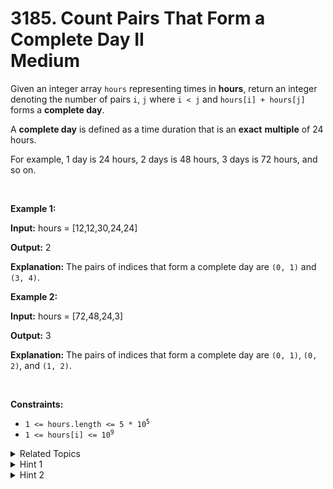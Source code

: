 
# 3185. Count Pairs That Form a Complete Day II<br> Medium

<p>Given an integer array <code>hours</code> representing times in <strong>hours</strong>, return an integer denoting the number of pairs <code>i</code>, <code>j</code> where <code>i &lt; j</code> and <code>hours[i] + hours[j]</code> forms a <strong>complete day</strong>.</p>

<p>A <strong>complete day</strong> is defined as a time duration that is an <strong>exact</strong> <strong>multiple</strong> of 24 hours.</p>

<p>For example, 1 day is 24 hours, 2 days is 48 hours, 3 days is 72 hours, and so on.</p>

<p>&nbsp;</p>
<p><strong class="example">Example 1:</strong></p>

<div class="example-block">
<p><strong>Input:</strong> <span class="example-io">hours = [12,12,30,24,24]</span></p>

<p><strong>Output:</strong> <span class="example-io">2</span></p>

<p><strong>Explanation:</strong> The pairs of indices that form a complete day are <code>(0, 1)</code> and <code>(3, 4)</code>.</p>
</div>

<p><strong class="example">Example 2:</strong></p>

<div class="example-block">
<p><strong>Input:</strong> <span class="example-io">hours = [72,48,24,3]</span></p>

<p><strong>Output:</strong> <span class="example-io">3</span></p>

<p><strong>Explanation:</strong> The pairs of indices that form a complete day are <code>(0, 1)</code>, <code>(0, 2)</code>, and <code>(1, 2)</code>.</p>
</div>

<p>&nbsp;</p>
<p><strong>Constraints:</strong></p>

<ul>
	<li><code>1 &lt;= hours.length &lt;= 5 * 10<sup>5</sup></code></li>
	<li><code>1 &lt;= hours[i] &lt;= 10<sup>9</sup></code></li>
</ul>


<details>

<summary> Related Topics </summary>

-	`Array`
-	`Hash Table`
-	`Counting`

</details>


<details>
<summary> Hint 1 </summary>
A pair <code>(i, j)</code> forms a valid complete day if <code>(hours[i] + hours[j]) % 24 == 0</code>.
</details>

<details>
<summary> Hint 2 </summary>
Using an array or a map, for each index <code>j</code> moving from left to right, increase the answer by the count of <code>(24 - hours[j]) % 24</code>, and then increase the count of <code>hours[j]</code>.
</details>